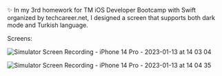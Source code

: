 ✨ In my 3rd homework for TM iOS Developer Bootcamp with Swift organized by techcareer.net, I designed a screen that supports both dark mode and Turkish language. 

Screens:

![Simulator Screen Recording - iPhone 14 Pro - 2023-01-13 at 14 03 04](https://user-images.githubusercontent.com/97634053/212305353-9be2549c-de39-4ce3-84db-d1a37bc95727.gif)


![Simulator Screen Recording - iPhone 14 Pro - 2023-01-13 at 14 04 35](https://user-images.githubusercontent.com/97634053/212305505-a0b75551-0a5c-4775-9bfe-7117592ce0b9.gif)

